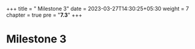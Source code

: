 +++
title = " Milestone 3"
date = 2023-03-27T14:30:25+05:30
weight = 7
chapter = true
pre = "<b>7.3</b>"
+++

# Milestone 3
